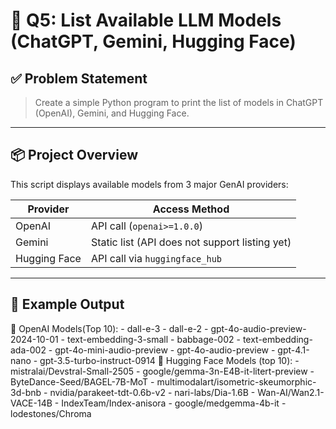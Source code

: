 # 🤖 Q5: List Available LLM Models (ChatGPT, Gemini, Hugging Face)

## ✅ Problem Statement

> Create a simple Python program to print the list of models in ChatGPT (OpenAI), Gemini, and Hugging Face.

---

## 📦 Project Overview

This script displays available models from 3 major GenAI providers:

| Provider     | Access Method                    |
|--------------|----------------------------------|
| OpenAI       | API call (`openai>=1.0.0`)       |
| Gemini       | Static list (API does not support listing yet) |
| Hugging Face | API call via `huggingface_hub`  |

---

## 🧪 Example Output
🧠 OpenAI Models(Top 10):
    - dall-e-3
    - dall-e-2
    - gpt-4o-audio-preview-2024-10-01
    - text-embedding-3-small
    - babbage-002
    - text-embedding-ada-002
    - gpt-4o-mini-audio-preview
    - gpt-4o-audio-preview
    - gpt-4.1-nano
    - gpt-3.5-turbo-instruct-0914
🤗 Hugging Face Models (top 10):
    - mistralai/Devstral-Small-2505
    - google/gemma-3n-E4B-it-litert-preview
    - ByteDance-Seed/BAGEL-7B-MoT
    - multimodalart/isometric-skeumorphic-3d-bnb
    - nvidia/parakeet-tdt-0.6b-v2
    - nari-labs/Dia-1.6B
    - Wan-AI/Wan2.1-VACE-14B
    - IndexTeam/Index-anisora
    - google/medgemma-4b-it
    - lodestones/Chroma